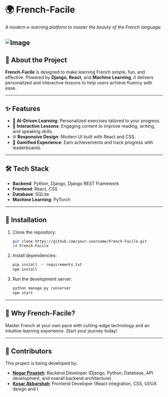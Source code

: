 # 🌍 **French-Facile**  
_A modern e-learning platform to master the beauty of the French language._

![Image](https://github.com/user-attachments/assets/0551f1ce-c4a1-470e-884b-62d64c87f713)
---

## 🚀 **About the Project**  
**French-Facile** is designed to make learning French simple, fun, and effective. Powered by **Django**, **React**, and **Machine Learning**, it delivers personalized and interactive lessons to help users achieve fluency with ease.

---

## ✨ **Features**  
- 🧠 **AI-Driven Learning**: Personalized exercises tailored to your progress.  
- 📝 **Interactive Lessons**: Engaging content to improve reading, writing, and speaking skills.  
- 🌐 **Responsive Design**: Modern UI built with React and CSS.  
- 🎯 **Gamified Experience**: Earn achievements and track progress with leaderboards.  

---

## 🛠️ **Tech Stack**  
- **Backend**: Python, Django, Django REST Framework  
- **Frontend**: React, CSS  
- **Database**: SQLite  
- **Machine Learning**: PyTorch  

---

## 🔧 **Installation**  
1. Clone the repository:  
   ```bash
   git clone https://github.com/your-username/French-Facile.git
   cd French-Facile
   ```
2. Install dependencies:  
   ```bash
   pip install -r requirements.txt
   npm install
   ```
3. Run the development server:  
   ```bash
   python manage.py runserver
   npm start
   ```

---

## 🌟 **Why French-Facile?**  
Master French at your own pace with cutting-edge technology and an intuitive learning experience. Start your journey today!

---

## 👥 **Contributors**  
This project is being developed by:

- **[Negar Pirasteh](https://github.com/negarprh)**: Backend Developer (Django, Python, Database, API development, and overall backend architecture)
- **[Kosar Akbarshah](https://github.com/KosarAkbarshah)**: Frontend Developer (React integration, CSS, UI/UX design and )
